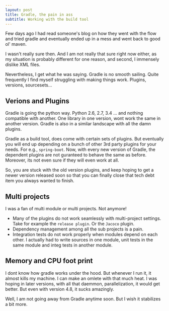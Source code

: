 ```yaml
---
layout: post
title: Gradle, the pain in ass
subtitle: Working with the build tool
---
```


Few days ago I had read someone's blog on how they went with the flow and tried gradle and eventually ended up in a mess and went back to good ol' maven. 

I wasn't really sure then. And I am not really that sure right now either, as my situation is probably different for one reason, and second, I immensely dislike XML files.

Nevertheless, I get what he was saying. Gradle is no smooth sailing. Quite frequently I find myself struggling with making things work. Plugins, versions, sourcesets...

## Verions and Plugins

Gradle is going the python way. Python 2.6, 2.7, 3.4 ... and nothing compatible with another. One library in one version, wont work the same in another version. Gradle is also in a similar landscape with all the damn plugins. 

Gradle as a build tool, does come with certain sets of plugins. But eventually you will end up depending on a bunch of other 3rd party plugins for your needs. For e.g., `spring-boot`. Now, with every new version of Gradle, the dependent plugins are not guranteed to behave the same as before. Moreover, its not even sure if they will even work at all.

So, you are stuck with the old version plugins, and keep hoping to get a newer version released soon so that you can finally close that tech debt item you always wanted to finish.

## Multi projects

I was a fan of multi module or multi projects. Not anymore!

* Many of the plugins do not work seamlessly with multi-project settings. Take for example the `release plugin`. Or the `Jacoco` plugin.
* Dependency management among all the sub projects is a pain.
* Integration tests do not work properly when modules depend on each other. I actually had to write sources in one module, unit tests in the same module and integ tests in another module.

## Memory and CPU foot print

I dont know how gradle works under the hood. But whenever I run it, it almost kills my machine. I can make an omlete with that much heat. I was hoping in later versions, with all that daemmon, parallelization, it would get better. But even with version 4.8, it sucks amazingly.

Well, I am not going away from Gradle anytime soon. But I wish it stabilizes a bit more.
